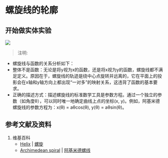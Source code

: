 # 螺旋线的轮廓

## 开始做实体实验

![](/images/函数和极限/在2维坐标纸上感受n个点组成了任意形状的轮廓/螺旋线的轮廓/1a1.jpg)

> 注明:
>  
- 螺旋线与函数的关系分析如下：
- 整体不是函数：无论是将y视为x的函数，还是将x视为y的函数，螺旋线都不满足定义。原因在于，螺旋线的轨迹是绕中心点旋转并远离的，它在平面上的投影会在x轴和y轴方向上都出现“一对多”的映射关系，这违背了函数的基本要求。
- 正确的描述方式：描述螺旋线的标准数学工具是参数方程。通过一个独立的参数（如角度θ），可以同时唯一地确定曲线上点的坐标(x, y)。例如，阿基米德螺旋线的参数方程为：x(θ) = aθcos(θ), y(θ) = aθsin(θ)。

## 参考文献及资料

1. 维基百科
	- [Helix](https://en.wikipedia.org/wiki/Helix) | [螺旋](https://zh.wikipedia.org/wiki/螺旋) 
	- [Archimedean spiral](https://en.wikipedia.org/wiki/Archimedean_spiral) | [阿基米德螺线](https://zh.wikipedia.org/wiki/阿基米德螺线) 